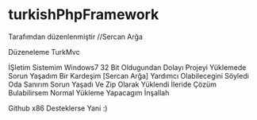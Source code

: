 # turkishPhpFramework

Tarafımdan düzenlenmiştir //Sercan Arğa

Düzeneleme TurkMvc

İŞletim Sistemim Windows7 32 Bit Oldugundan Dolayı Projeyi  Yüklemede Sorun Yaşadım Bir Kardeşim [Sercan Arğa] Yardımcı Olabilecegini Söyledi Oda Sanırım Sorun Yaşadı Ve Zip Olarak Yüklendi İleride Çözüm Bulabilirsem Normal Yükleme Yapacagım İnşallah

Github x86 Desteklerse Yani :)
